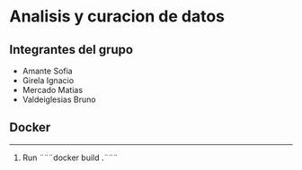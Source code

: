 # Analisis y curacion de datos


## Integrantes del grupo
* Amante Sofia
* Girela Ignacio
* Mercado Matias
* Valdeiglesias Bruno


## Docker

---

1. Run ¨¨¨docker build .¨¨¨